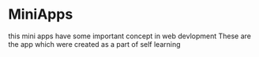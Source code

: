 # MiniApps
this mini apps have some important concept in web devlopment
These are the app which were created as a part of self learning


